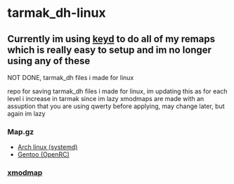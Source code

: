 # tarmak_dh-linux

## Currently im using [keyd](https://github.com/rvaiya/keyd) to do all of my remaps which is really easy to setup and im no longer using any of these

NOT DONE, tarmak_dh files i made for linux

repo for saving tarmak_dh files i made for linux, im updating this as for each level i increase in tarmak since im lazy
xmodmaps are made with an assuption that you are using qwerty before applying, may change later, but again im lazy

### Map.gz
- [Arch linux (systemd)](https://wiki.archlinux.org/title/Linux_console/Keyboard_configuration)
- [Gentoo (OpenRC)](https://wiki.gentoo.org/wiki/Keyboard_layout_switching)
### [xmodmap](https://wiki.archlinux.org/title/Xmodmap)
